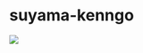 # suyama-kenngo
![](https://github-profile-summary-cards.vercel.app/api/cards/profile-details?username=kengo-suyama&theme=2077)
